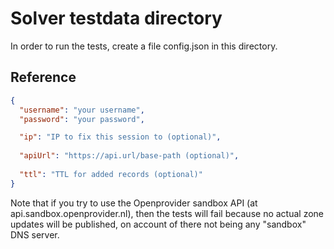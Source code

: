 # Solver testdata directory

In order to run the tests, create a file config.json in this directory.

## Reference

```json
{
  "username": "your username",
  "password": "your password",

  "ip": "IP to fix this session to (optional)",
  
  "apiUrl": "https://api.url/base-path (optional)",
  
  "ttl": "TTL for added records (optional)"
}
```

Note that if you try to use the Openprovider sandbox API (at api.sandbox.openprovider.nl), then the tests will fail 
because no actual zone updates will be published, on account of there not being any "sandbox" DNS server.
